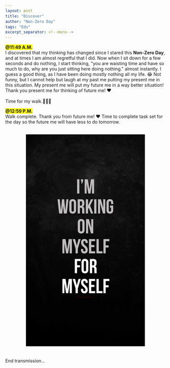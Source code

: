 ```yaml
---
layout: post
title: "Discover"
author: "Non-Zero Day"
tags: "Edu"
excerpt_separator: <!--more-->
---
```

<span style="background-color: yellow;font-weight: bold;">@11:49 A.M.</span><br />
I discovered that my thinking has changed since I stared this <strong>Non-Zero Day</strong>, and at times <!--more-->I am almost regretful that I did.  Now when I sit down for a few seconds and do nothing, I start thinking, "you are waisting time and have so much to do, why are you just sitting here doing nothing." almost instantly.  I guess a good thing, as I have been doing mostly nothing all my life. 😂 Not funny, but I cannot help but laugh at my past me putting my present me in this situation. My present me will put my future me in a way better situation! Thank you present me for thinking of future me! ❤️
<br /><br />
Time for my walk.🚶‍♂️‍➡️

<span style="background-color: yellow;font-weight: bold;">@12:59 P.M.</span><br />
Walk complete. Thank you from future me! ❤️ Time to complete task set for the day so the future me will have less to do tomorrow.
<br /><br />
<div style="text-align: center;">
<img src="../assets/images/Working.png" alt="Me for Me" />
</div>
<br /><br />
End transmission...
